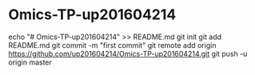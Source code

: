 # Omics-TP-up201604214
echo "# Omics-TP-up201604214" >> README.md
git init
git add README.md
git commit -m "first commit"
git remote add origin https://github.com/up201604214/Omics-TP-up201604214.git
git push -u origin master
